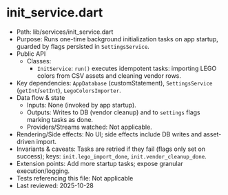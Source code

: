 # init_service.dart

- Path: lib/services/init_service.dart
- Purpose: Runs one-time background initialization tasks on app startup, guarded by flags persisted in `SettingsService`.
- Public API
  - Classes:
    - `InitService`: `run()` executes idempotent tasks: importing LEGO colors from CSV assets and cleaning vendor rows.
- Key dependencies: `AppDatabase` (customStatement), `SettingsService` (`getInt`/`setInt`), `LegoColorsImporter`.
- Data flow & state
  - Inputs: None (invoked by app startup).
  - Outputs: Writes to DB (vendor cleanup) and to `settings` flags marking tasks as done.
  - Providers/Streams watched: Not applicable.
- Rendering/Side effects: No UI; side effects include DB writes and asset-driven import.
- Invariants & caveats: Tasks are retried if they fail (flags only set on success); keys: `init.lego_import_done`, `init.vendor_cleanup_done`.
- Extension points: Add more startup tasks; expose granular execution/logging.
- Tests referencing this file: Not applicable
- Last reviewed: 2025-10-28
